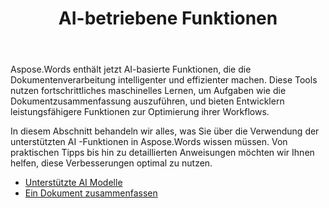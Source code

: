 ﻿---
title: AI-betriebene Funktionen
second_title: Aspose.Words für .NET
articleTitle: AI-betriebene Funktionen
linktitle: AI-betriebene Funktionen
type: docs
weight: 35
description: "Aspose.Words für .NET führt AI-basierte Tools wie Dokumentzusammenfassung ein, um die Effizienz zu steigern. Erfahren Sie, wie Sie AI -basierte Funktionen mit Tipps und detaillierten Anleitungen verwenden."
url: /de/net/ai-powered-features/
timestamp: 2024-11-26-12-00-00
---

Aspose.Words enthält jetzt AI-basierte Funktionen, die die Dokumentenverarbeitung intelligenter und effizienter machen. Diese Tools nutzen fortschrittliches maschinelles Lernen, um Aufgaben wie die Dokumentzusammenfassung auszuführen, und bieten Entwicklern leistungsfähigere Funktionen zur Optimierung ihrer Workflows.

In diesem Abschnitt behandeln wir alles, was Sie über die Verwendung der unterstützten AI -Funktionen in Aspose.Words wissen müssen. Von praktischen Tipps bis hin zu detaillierten Anweisungen möchten wir Ihnen helfen, diese Verbesserungen optimal zu nutzen.

* [Unterstützte AI Modelle](/words/net/supported-ai-models/)
* [Ein Dokument zusammenfassen](/words/net/summarize-a-document/)

